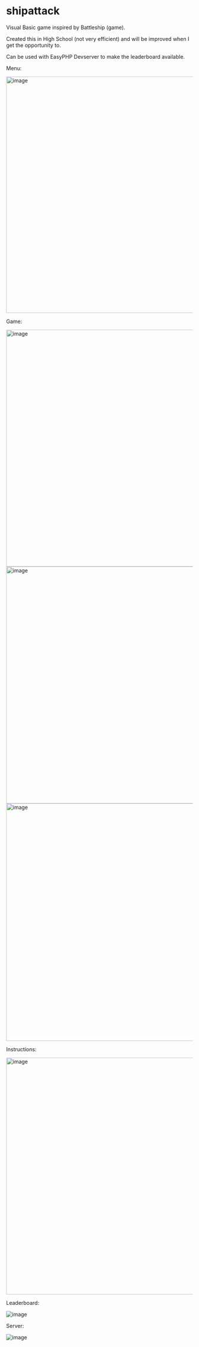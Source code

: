 # shipattack
Visual Basic game inspired by Battleship (game).

Created this in High School (not very efficient) and will be improved when I get the opportunity to.
  
Can be used with EasyPHP Devserver to make the leaderboard available. 

Menu: 

<img width="637" alt="image" src="https://user-images.githubusercontent.com/99214628/209447364-c4d41724-12a5-4df1-a1e0-fae611cbc585.png">

Game: 

<img width="638" alt="image" src="https://user-images.githubusercontent.com/99214628/209447755-a7afaae7-ea3a-4e53-84de-d935ef4ddd9e.png">
<img width="638" alt="image" src="https://user-images.githubusercontent.com/99214628/209447444-f5891c03-0f59-46a5-800d-e0286e0cd372.png">
<img width="640" alt="image" src="https://user-images.githubusercontent.com/99214628/209447874-ca0adbde-83fc-467a-a016-52d62d78b969.png">

Instructions: 

<img width="638" alt="image" src="https://user-images.githubusercontent.com/99214628/209447464-59579b19-6156-4cd1-ba7e-9cc41cefc11b.png">

Leaderboard:

![image](https://user-images.githubusercontent.com/99214628/209447657-abe68647-59cc-4ad2-b51e-6ddacbef5ec7.png)

Server:

![image](https://user-images.githubusercontent.com/99214628/209447650-db0e39d7-f2fa-455f-89c9-39b8c1184bb5.png)

